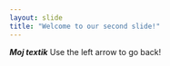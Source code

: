 ```yaml
---
layout: slide
title: "Welcome to our second slide!"
---
```

***Moj textik***
Use the left arrow to go back!
